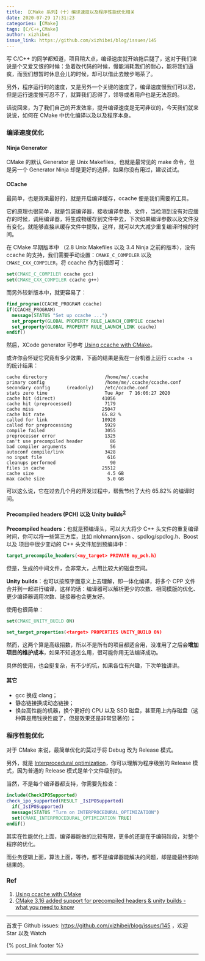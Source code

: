 ```yaml
---
title: 【CMake 系列】（十）编译速度以及程序性能优化相关
date: 2020-07-29 17:31:23
categories: [CMake]
tags: [C/C++,CMake]
author: xizhibei
issue_link: https://github.com/xizhibei/blog/issues/145
---
```

<!-- en_title: cmake-10-refine-compile-speed-and-program-performance -->

写 C/C++ 的同学都知道，项目稍大点，编译速度就开始拖后腿了，这对于我们来说是个又爱又恨的时候：急着改代码的时候，慢能消耗我们的耐心，能将我们逼疯，而我们想暂时休息会儿的时候，却可以借此去散步喝茶了。

另外，程序运行时的速度，又是另外一个关键的速度了，编译速度慢我们可以忍，但是运行速度慢可忍不了，就算我们忍得了，领导或者用户也是无法忍的。

话说回来，为了我们自己的开发效率，提升编译速度是无可非议的，今天我们就来说说，如何在 CMake 中优化编译以及以及程序本身。

### 编译速度优化

#### Ninja Generator

CMake 的默认 Generator 是 Unix Makefiles，也就是最常见的 make 命令，但是另一个 Generator Ninja 却是更好的选择，如果你没有用过，建议试试。

#### CCache

最简单，也是效果最好的，就是开启编译缓存，ccache 便是我们需要的工具。

它的原理也很简单，就是包装编译器，接收编译参数、文件，当检测到没有对应缓存的时候，调用编译器，将生成物缓存到文件中去，下次如果编译参数以及文件没有变化，就能够直接从缓存文件中提取，这样，就可以大大减少重复编译时候的时间。

在 CMake 早期版本中 （2.8 Unix Makefiles 以及 3.4 Ninja 之前的版本），没有 ccache 的支持，我们需要手动设置：`CMAKE_C_COMPILER` 以及 `CMAKE_CXX_COMPILER`，将 ccache 作为前缀即可：

```cmake
set(CMAKE_C_COMPILER ccache gcc)
set(CMAKE_CXX_COMPILER ccache g++)
```

而另外较新版本中，就更容易了：

```cmake
find_program(CCACHE_PROGRAM ccache)
if(CCACHE_PROGRAM)
  message(STATUS "Set up ccache ...")
  set_property(GLOBAL PROPERTY RULE_LAUNCH_COMPILE ccache)
  set_property(GLOBAL PROPERTY RULE_LAUNCH_LINK ccache)
endif()
```

然后，XCode generator 可参考 [Using ccache with CMake][1]。

或许你会怀疑它究竟有多少效果，下面的结果是我在一台机器上运行 `ccache -s` 的统计结果：

    cache directory                     /home/me/.ccache
    primary config                      /home/me/.ccache/ccache.conf
    secondary config      (readonly)    /etc/ccache.conf
    stats zero time                     Tue Apr  7 16:06:27 2020
    cache hit (direct)                 41056
    cache hit (preprocessed)            7179
    cache miss                         25047
    cache hit rate                     65.82 %
    called for link                    10928
    called for preprocessing            5929
    compile failed                      3055
    preprocessor error                  1325
    can't use precompiled header          86
    bad compiler arguments                56
    autoconf compile/link               3428
    no input file                        616
    cleanups performed                    90
    files in cache                     25512
    cache size                           4.5 GB
    max cache size                       5.0 GB

可以这么说，它在过去几个月的开发过程中，帮我节约了大约 65.82% 的编译时间。

#### Precompiled headers (PCH) 以及 Unity builds<sup>[2]</sup>

**Precompiled headers**：也就是预编译头，可以大大将少 C++ 头文件的重复编译时间，你可以将一些第三方库，比如 nlohmann/json 、spdlog/spdlog.h、Boost 以及 项目中很少变动的 C++ 头文件加到预编译中：

```cmake
target_precompile_headers(<my_target> PRIVATE my_pch.h)
```

但是，生成的中间文件，会非常大，占用比较大的磁盘空间。

**Unity builds**：也可以按照字面意义上去理解，即一体化编译，将多个 CPP 文件合并到一起进行编译，这样的话：编译器可以解析更少的次数、相同模版的优化、更少编译器调用次数、链接器也会更友好。

使用也很简单：

```cmake
set(CMAKE_UNITY_BUILD ON)
```

```cmake
set_target_properties(<target> PROPERTIES UNITY_BUILD ON)
```

然而，这两个算是高级招数，所以不是所有的项目都适合用，没准用了之后会**增加项目的维护成本**，如果不知道怎么用，很可能你用无法编译成功。

具体的使用，也会挺复杂，有不少的坑，如果各位有兴趣，下次单独讲讲。

#### 其它

-   gcc 换成 clang；
-   静态链接换成动态链接；
-   换台高性能的机器，换个更好的 CPU 以及 SSD 磁盘，甚至用上内存磁盘（这种算是用钱换性能了，但是效果还是非常显著的）；

### 程序性能优化

对于 CMake 来说，最简单优化的莫过于将 Debug 改为 Release 模式。

另外，就是 [Interprocedural optimization](https://en.wikipedia.org/wiki/Interprocedural_optimization)，你可以理解为程序级别的 Release 模式，因为普通的 Release 模式是单个文件级别的。

当然，不是每个编译器都支持，你需要先检查：

```cmake
include(CheckIPOSupported)
check_ipo_supported(RESULT _IsIPOSupported)
  if(_IsIPOSupported)
  message(STATUS "Turn on INTERPROCEDURAL_OPTIMIZATION")
  set(CMAKE_INTERPROCEDURAL_OPTIMIZATION TRUE)
endif()
```

其实在性能优化上面，编译器能做的比较有限，更多的还是在于编码阶段，对整个程序的优化。

而业务逻辑上面，算法上面，等待，都不是编译器能解决的问题，却是能最终影响结果的。

### Ref

1.  [Using ccache with CMake][1]
2.  [CMake 3.16 added support for precompiled headers & unity builds - what you need to know][2]

[1]: https://crascit.com/2016/04/09/using-ccache-with-cmake/

[2]: https://onqtam.com/programming/2019-12-20-pch-unity-cmake-3-16/


***
首发于 Github issues: https://github.com/xizhibei/blog/issues/145 ，欢迎 Star 以及 Watch

{% post_link footer %}
***